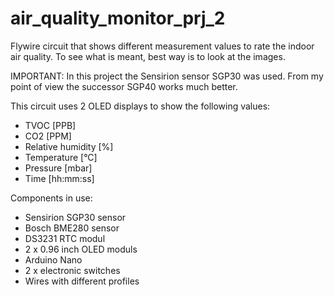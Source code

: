 # air_quality_monitor_prj_2

Flywire circuit that shows different measurement values to rate the indoor air quality.
To see what is meant, best way is to look at the images.


IMPORTANT: In this project the Sensirion sensor SGP30 was used. From my point of view the successor SGP40 works much better.





This circuit uses 2 OLED displays to show the following values:

- TVOC [PPB]
- CO2 [PPM]
- Relative humidity [%]
- Temperature [°C]
- Pressure [mbar]
- Time [hh:mm:ss]


Components in use:

- Sensirion SGP30 sensor
- Bosch BME280 sensor
- DS3231 RTC modul
- 2 x 0.96 inch OLED moduls
- Arduino Nano
- 2 x electronic switches
- Wires with different profiles
